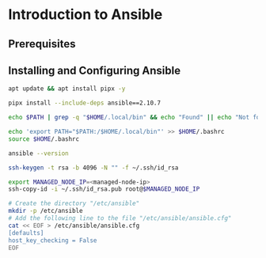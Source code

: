 # Introduction to Ansible


## Prerequisites


## Installing and Configuring Ansible


```bash
apt update && apt install pipx -y
```


```bash
pipx install --include-deps ansible==2.10.7
```


```bash
echo $PATH | grep -q "$HOME/.local/bin" && echo "Found" || echo "Not found"
```


```bash
echo 'export PATH="$PATH:/$HOME/.local/bin"' >> $HOME/.bashrc
source $HOME/.bashrc
```


```bash
ansible --version
```


```bash
ssh-keygen -t rsa -b 4096 -N "" -f ~/.ssh/id_rsa
```


```bash
export MANAGED_NODE_IP=<managed-node-ip>
ssh-copy-id -i ~/.ssh/id_rsa.pub root@$MANAGED_NODE_IP
```


```bash
# Create the directory "/etc/ansible"
mkdir -p /etc/ansible
# Add the following line to the file "/etc/ansible/ansible.cfg"
cat << EOF > /etc/ansible/ansible.cfg
[defaults]
host_key_checking = False
EOF
```